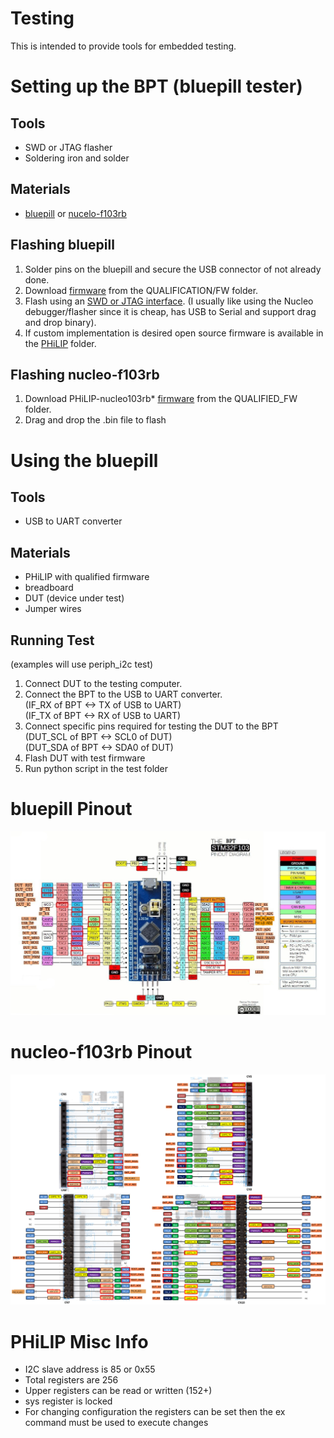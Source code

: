 # Testing
This is intended to provide tools for embedded testing.


# Setting up the BPT (bluepill tester)

## Tools
- SWD or JTAG flasher
- Soldering iron and solder

## Materials
- [bluepill](https://hackaday.com/2017/03/30/the-2-32-bit-arduino-with-debugging/) or [nucelo-f103rb](https://www.digikey.com/products/en?keywords=nucleo-f103rb)

## Flashing bluepill
1. Solder pins on the bluepill and secure the USB connector of not already done.
2. Download [firmware](QUALIFICATION/FW/) from the QUALIFICATION/FW folder.
3. Flash using an [SWD or JTAG interface](https://satoshinm.github.io/blog/171212_stm32_blue_pill_arm_development_board_first_look_bare_metal_programming.html).  (I usually like using the Nucleo debugger/flasher since it is cheap, has USB to Serial and support drag and drop binary).
4. If custom implementation is desired open source firmware is available in the [PHiLIP](FW/) folder.

## Flashing nucleo-f103rb
1. Download PHiLIP-nucleo103rb* [firmware](QUALIFIED_FW) from the QUALIFIED_FW folder.
2. Drag and drop the .bin file to flash

# Using the bluepill
## Tools
- USB to UART converter

## Materials
- PHiLIP with qualified firmware
- breadboard
- DUT (device under test)
- Jumper wires

## Running Test
(examples will use periph_i2c test)
1. Connect DUT to the testing computer.
2. Connect the BPT to the USB to UART converter.  
(IF_RX of BPT <-> TX of USB to UART)  
(IF_TX of BPT <-> RX of USB to UART)
3. Connect specific pins required for testing the DUT to the BPT  
(DUT_SCL of BPT <-> SCL0 of DUT)  
(DUT_SDA of BPT <-> SDA0 of DUT)
4. Flash DUT with test firmware
5. Run python script in the test folder

# bluepill Pinout
<a href="RESOURCES/PHiLIP-BLUEPILL-PINOUT.jpg">
    <img src="RESOURCES/PHiLIP-BLUEPILL-PINOUT.jpg" alt="drawing" width="720px"/>
</a>

# nucleo-f103rb Pinout
<a href="RESOURCES/PHiLIP-NUCLEOF103RB-PINOUT.png">
    <img src="RESOURCES/PHiLIP-NUCLEOF103RB-PINOUT.png" alt="drawing" width="720px"/>
</a>

# PHiLIP Misc Info
- I2C slave address is 85 or 0x55
- Total registers are 256
- Upper registers can be read or written (152+)
- sys register is locked
- For changing configuration the registers can be set then the ex command must be used to execute changes

